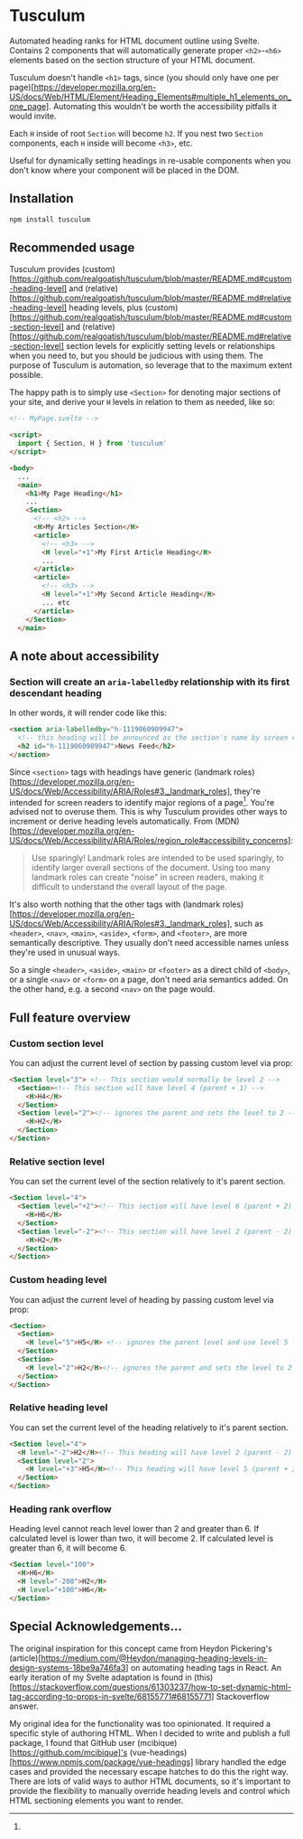 # Tusculum

Automated heading ranks for HTML document outline using Svelte. Contains 2 components that will automatically generate proper `<h2>`-`<h6>` elements based on the section structure of your HTML document.

Tusculum doesn't handle `<h1>` tags, since (you should only have one per page)[https://developer.mozilla.org/en-US/docs/Web/HTML/Element/Heading_Elements#multiple_h1_elements_on_one_page]. Automating this wouldn't be worth the accessibility pitfalls it would invite.

Each `H` inside of root `Section` will become `h2`. If you nest two `Section` components, each `H` inside will become `<h3>`, etc.

Useful for dynamically setting headings in re-usable components when you don't know where your component will be placed in the DOM.

## Installation

```sh
npm install tusculum
```

## Recommended usage

Tusculum provides (custom)[https://github.com/realgoatish/tusculum/blob/master/README.md#custom-heading-level] and (relative)[https://github.com/realgoatish/tusculum/blob/master/README.md#relative-heading-level] heading levels, plus (custom)[https://github.com/realgoatish/tusculum/blob/master/README.md#custom-section-level] and (relative)[https://github.com/realgoatish/tusculum/blob/master/README.md#relative-section-level] section levels for explicitly setting levels or relationships when you need to, but you should be judicious with using them. The purpose of Tusculum is automation, so leverage that to the maximum extent possible.

The happy path is to simply use `<Section>` for denoting major sections of your site, and derive your `H` levels in relation to them as needed, like so:

```html
<!-- MyPage.svelte -->

<script>
  import { Section, H } from 'tusculum'
</script>

<body>
  ...
  <main>
    <h1>My Page Heading</h1>
    ...
    <Section>
      <!-- <h2> -->
      <H>My Articles Section</H>
      <article>
        <!-- <h3> -->
        <H level="+1">My First Article Heading</H>
        ...
      </article>
      <article>
        <!-- <h3> -->
        <H level="+1">My Second Article Heading</H>
        ... etc
      </article>
    </Section>
  </main>
```

## A note about accessibility

### Section will create an `aria-labelledby` relationship with its first descendant heading

In other words, it will render code like this:

```html
<section aria-labelledby="h-1119060909947">
  <!-- this heading will be announced as the section's name by screen readers e.g. 'Section, News Feed' -->
  <h2 id="h-1119060909947">News Feed</h2>
</section>
```

Since `<section>` tags with headings have generic (landmark roles)[https://developer.mozilla.org/en-US/docs/Web/Accessibility/ARIA/Roles#3._landmark_roles], they're intended for screen readers to identify major regions of a page[^1]. You're advised not to overuse them. This is why Tusculum provides other ways to increment or derive heading levels automatically. From (MDN)[https://developer.mozilla.org/en-US/docs/Web/Accessibility/ARIA/Roles/region_role#accessibility_concerns]:

> Use sparingly! Landmark roles are intended to be used sparingly, to identify larger overall sections of the document. Using too many landmark roles can create "noise" in screen readers, making it difficult to understand the overall layout of the page.

[^1]: 
  It's also worth nothing that the other tags with (landmark roles)[https://developer.mozilla.org/en-US/docs/Web/Accessibility/ARIA/Roles#3._landmark_roles], such as `<header>`, `<nav>`, `<main>`, `<aside>`, `<form>`, and `<footer>`, are more semantically descriptive. They usually don't need accessible names unless they're used in unusual ways. 
  
  So a single `<header>`, `<aside>`, `<main>` or `<footer>` as a direct child of `<body>`, or a single `<nav>` or `<form>` on a page, don't need aria semantics added. On the other hand, e.g. a second `<nav>` on the page would. 

## Full feature overview

### Custom section level

You can adjust the current level of section by passing custom level via prop:

```html
<Section level="3"> <!-- This section would normally be level 2 -->
  <Section><!-- This section will have level 4 (parent + 1) -->
    <H>H4</H>
  </Section>
  <Section level="2"><!-- ignores the parent and sets the level to 2 -->
    <H>H2</H>
  </Section>
</Section>
```

### Relative section level

You can set the current level of the section relatively to it's parent section.

```html
<Section level="4">
  <Section level="+2"><!-- This section will have level 6 (parent + 2) -->
    <H>H6</H>
  </Section>
  <Section level="-2"><!-- This section will have level 2 (parent - 2) -->
    <H>H2</H>
  </Section>
</Section>
```

### Custom heading level

You can adjust the current level of heading by passing custom level via prop:

```html
<Section>
  <Section>
    <H level="5">H5</H> <!-- ignores the parent level and use level 5 -->
  </Section>
  <Section>
    <H level="2">H2</H><!-- ignores the parent and sets the level to 2 -->
  </Section>
</Section>
```

### Relative heading level

You can set the current level of the heading relatively to it's parent section.

```html
<Section level="4">
  <H level="-2">H2</H><!-- This heading will have level 2 (parent - 2) -->
  <Section level="2">
    <H level="+3">H5</H><!-- This heading will have level 5 (parent + 3) -->
  </Section>
</Section>
```

### Heading rank overflow

Heading level cannot reach level lower than 2 and greater than 6. If calculated level is lower than two, it will become 2. If calculated level is greater than 6, it will become 6.

```html
<Section level="100">
  <H>H6</H>
  <H level="-200">H2</H>
  <H level="+100">H6</H>
</Section>
```

## Special Acknowledgements...

The original inspiration for this concept came from Heydon Pickering's (article)[https://medium.com/@Heydon/managing-heading-levels-in-design-systems-18be9a746fa3] on automating heading tags in React. An early iteration of my Svelte adaptation is found in (this)[https://stackoverflow.com/questions/61303237/how-to-set-dynamic-html-tag-according-to-props-in-svelte/68155771#68155771] Stackoverflow answer. 

My original idea for the functionality was too opinionated. It required a specific style of authoring HTML. When I decided to write and publish a full package, I found that GitHub user (mcibique)[https://github.com/mcibique]'s (vue-headings)[https://www.npmjs.com/package/vue-headings] library handled the edge cases and provided the necessary escape hatches to do this the right way. There are lots of valid ways to author HTML documents, so it's important to provide the flexibility to manually override heading levels and control which HTML sectioning elements you want to render.
